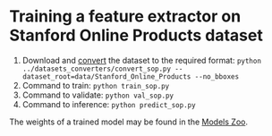 # Training a feature extractor on Stanford Online Products dataset

1. Download and [convert](https://github.com/OML-Team/open-metric-learning/tree/main/pipelines/datasets_converters) the dataset to the required format:
`python ../datasets_converters/convert_sop.py --dataset_root=data/Stanford_Online_Products --no_bboxes`
2. Command to train: `python train_sop.py`
3. Command to validate: `python val_sop.py`
4. Command to inference: `python predict_sop.py`

The weights of a trained model may be found in the [Models Zoo](https://github.com/OML-Team/open-metric-learning#zoo).
